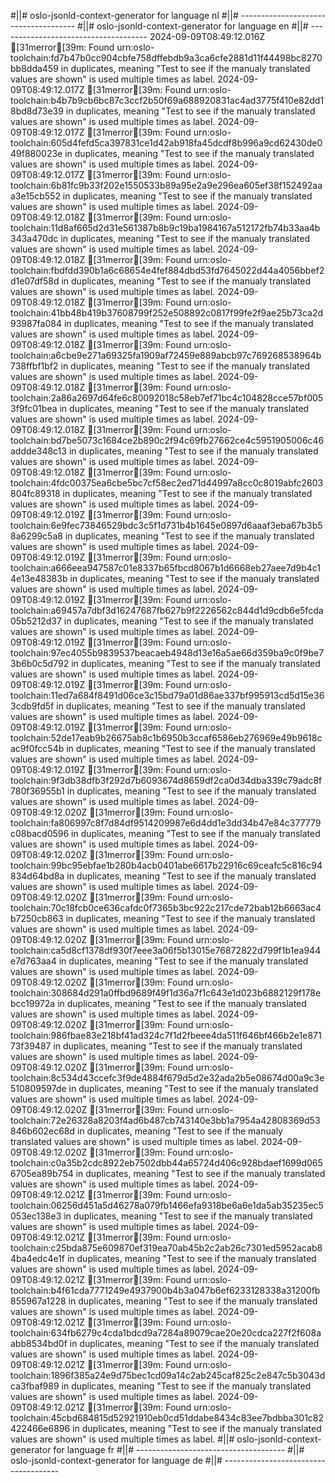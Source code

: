 #||# oslo-jsonld-context-generator for language nl
#||# -------------------------------------
#||# oslo-jsonld-context-generator for language en
#||# -------------------------------------
2024-09-09T08:49:12.016Z [31merror[39m: Found urn:oslo-toolchain:fd7b47b0cc904cbfe758dffebdb9a3ca6cfe2881d11f44498bc8270bb8dda459 in duplicates, meaning "Test to see if the manualy translated values are shown" is used multiple times as label.
2024-09-09T08:49:12.017Z [31merror[39m: Found urn:oslo-toolchain:b4b7b9cb6bc87c3ccf2b50f69a688920831ac4ad3775f410e82dd18bd8d73e39 in duplicates, meaning "Test to see if the manualy translated values are shown" is used multiple times as label.
2024-09-09T08:49:12.017Z [31merror[39m: Found urn:oslo-toolchain:605d4fefd5ca397831ce1d42ab918fa45dcdf8b996a9cd62430de049f880023e in duplicates, meaning "Test to see if the manualy translated values are shown" is used multiple times as label.
2024-09-09T08:49:12.017Z [31merror[39m: Found urn:oslo-toolchain:6b81fc9b33f202e1550533b89a95e2a9e296ea605ef38f152492aaa3e15cb552 in duplicates, meaning "Test to see if the manualy translated values are shown" is used multiple times as label.
2024-09-09T08:49:12.018Z [31merror[39m: Found urn:oslo-toolchain:11d8af665d2d31e561387b8b9c19ba1984167a512172fb74b33aa4b343a470dc in duplicates, meaning "Test to see if the manualy translated values are shown" is used multiple times as label.
2024-09-09T08:49:12.018Z [31merror[39m: Found urn:oslo-toolchain:fbdfdd390b1a6c68654e4fef884dbd53fd7645022d44a4056bbef2d1e07df58d in duplicates, meaning "Test to see if the manualy translated values are shown" is used multiple times as label.
2024-09-09T08:49:12.018Z [31merror[39m: Found urn:oslo-toolchain:41bb48b419b37608799f252e508892c0817f99fe2f9ae25b73ca2d93987fa084 in duplicates, meaning "Test to see if the manualy translated values are shown" is used multiple times as label.
2024-09-09T08:49:12.018Z [31merror[39m: Found urn:oslo-toolchain:a6cbe9e271a69325fa1909af72459e889abcb97c769268538964b738ffbf1bf2 in duplicates, meaning "Test to see if the manualy translated values are shown" is used multiple times as label.
2024-09-09T08:49:12.018Z [31merror[39m: Found urn:oslo-toolchain:2a86a2697d64fe6c80092018c58eb7ef71bc4c104828cce57bf0053f9fc01bea in duplicates, meaning "Test to see if the manualy translated values are shown" is used multiple times as label.
2024-09-09T08:49:12.018Z [31merror[39m: Found urn:oslo-toolchain:bd7be5073c1684ce2b890c2f94c69fb27662ce4c5951905006c46addde348c13 in duplicates, meaning "Test to see if the manualy translated values are shown" is used multiple times as label.
2024-09-09T08:49:12.018Z [31merror[39m: Found urn:oslo-toolchain:4fdc00375ea6cbe5bc7cf58ec2ed71d44997a8cc0c8019abfc2603804fc89318 in duplicates, meaning "Test to see if the manualy translated values are shown" is used multiple times as label.
2024-09-09T08:49:12.019Z [31merror[39m: Found urn:oslo-toolchain:6e9fec73846529bdc3c5f1d731b4b1645e0897d6aaaf3eba67b3b58a6299c5a8 in duplicates, meaning "Test to see if the manualy translated values are shown" is used multiple times as label.
2024-09-09T08:49:12.019Z [31merror[39m: Found urn:oslo-toolchain:a666eea947587c01e8337b65fbcd8067b1d6668eb27aee7d9b4c14e13e48383b in duplicates, meaning "Test to see if the manualy translated values are shown" is used multiple times as label.
2024-09-09T08:49:12.019Z [31merror[39m: Found urn:oslo-toolchain:a69457a7dbf3d16247687fb627b9f2226562c844d1d9cdb6e5fcda05b5212d37 in duplicates, meaning "Test to see if the manualy translated values are shown" is used multiple times as label.
2024-09-09T08:49:12.019Z [31merror[39m: Found urn:oslo-toolchain:97ec4055b9839537beacaeb4948d13e16a5ae66d359ba9c0f9be73b6b0c5d792 in duplicates, meaning "Test to see if the manualy translated values are shown" is used multiple times as label.
2024-09-09T08:49:12.019Z [31merror[39m: Found urn:oslo-toolchain:11ed7a684f8491d06ce3c15bd79a01d86ae337bf995913cd5d15e363cdb9fd5f in duplicates, meaning "Test to see if the manualy translated values are shown" is used multiple times as label.
2024-09-09T08:49:12.019Z [31merror[39m: Found urn:oslo-toolchain:52de17eab9b26675ab8c1b6950b3ccaf6586eb276969e49b9618cac9f0fcc54b in duplicates, meaning "Test to see if the manualy translated values are shown" is used multiple times as label.
2024-09-09T08:49:12.019Z [31merror[39m: Found urn:oslo-toolchain:9f3db38dfb3f292d7b6093674d8659df2ca0d34dba339c79adc8f780f36955b1 in duplicates, meaning "Test to see if the manualy translated values are shown" is used multiple times as label.
2024-09-09T08:49:12.020Z [31merror[39m: Found urn:oslo-toolchain:fa806997c8f7d84df9514209987e6d4dd1e3dd34b47e84c377779c08bacd0596 in duplicates, meaning "Test to see if the manualy translated values are shown" is used multiple times as label.
2024-09-09T08:49:12.020Z [31merror[39m: Found urn:oslo-toolchain:99bc95ebfae1b280b4acb0401abe6617b22916c69ceafc5c816c94834d64bd8a in duplicates, meaning "Test to see if the manualy translated values are shown" is used multiple times as label.
2024-09-09T08:49:12.020Z [31merror[39m: Found urn:oslo-toolchain:70c18fcb0ce636cafdc0f7365b3bc922c217cde72bab12b6663ac4b7250cb863 in duplicates, meaning "Test to see if the manualy translated values are shown" is used multiple times as label.
2024-09-09T08:49:12.020Z [31merror[39m: Found urn:oslo-toolchain:ca5d8cf1378df930f7eee3a06f5b13015e76872822d799f1b1ea944e7d763aa4 in duplicates, meaning "Test to see if the manualy translated values are shown" is used multiple times as label.
2024-09-09T08:49:12.020Z [31merror[39m: Found urn:oslo-toolchain:308684d291a0ffbd9689f49f1d36a7f1c643e1d023b6882129f178ebcc19972a in duplicates, meaning "Test to see if the manualy translated values are shown" is used multiple times as label.
2024-09-09T08:49:12.020Z [31merror[39m: Found urn:oslo-toolchain:986fbae83e218bf41ad324c7f1d2fbeee4da511f646bf466b2e1e87173f39487 in duplicates, meaning "Test to see if the manualy translated values are shown" is used multiple times as label.
2024-09-09T08:49:12.020Z [31merror[39m: Found urn:oslo-toolchain:8c534d43ccefc3f9de4884f679d5d2e32ada2b5e08674d00a9c3e510809597de in duplicates, meaning "Test to see if the manualy translated values are shown" is used multiple times as label.
2024-09-09T08:49:12.020Z [31merror[39m: Found urn:oslo-toolchain:72e26328a8203f4ad6b487cb743140e3bb1a7954a42808369d53846b602ec68d in duplicates, meaning "Test to see if the manualy translated values are shown" is used multiple times as label.
2024-09-09T08:49:12.020Z [31merror[39m: Found urn:oslo-toolchain:c0a35b2cdc8922eb7502dbb44a65724d406c928bdaef1699d0656705ea89b754 in duplicates, meaning "Test to see if the manualy translated values are shown" is used multiple times as label.
2024-09-09T08:49:12.021Z [31merror[39m: Found urn:oslo-toolchain:06256d451a5d46278a079fb1466efa9318be6a6e1da5ab35235ec5053ec138e3 in duplicates, meaning "Test to see if the manualy translated values are shown" is used multiple times as label.
2024-09-09T08:49:12.021Z [31merror[39m: Found urn:oslo-toolchain:c25bda875e609870ef319ea70ab45b2c2ab26c7301ed5952acab84ba4edc4e1f in duplicates, meaning "Test to see if the manualy translated values are shown" is used multiple times as label.
2024-09-09T08:49:12.021Z [31merror[39m: Found urn:oslo-toolchain:b4f61cda7771249e4937900b4b3a047b6ef6233128338a31200fb855967a1228 in duplicates, meaning "Test to see if the manualy translated values are shown" is used multiple times as label.
2024-09-09T08:49:12.021Z [31merror[39m: Found urn:oslo-toolchain:634fb6279c4cda1bdcd9a7284a89079cae20e20cdca227f2f608aabb8534bd0f in duplicates, meaning "Test to see if the manualy translated values are shown" is used multiple times as label.
2024-09-09T08:49:12.021Z [31merror[39m: Found urn:oslo-toolchain:1896f385a24e9d75bec1cd09a14c2ab245caf825c2e847c5b3043dca3fbaf989 in duplicates, meaning "Test to see if the manualy translated values are shown" is used multiple times as label.
2024-09-09T08:49:12.021Z [31merror[39m: Found urn:oslo-toolchain:45cbd684815d52921910eb0cd51ddabe8434c83ee7bdbba301c82422466e6896 in duplicates, meaning "Test to see if the manualy translated values are shown" is used multiple times as label.
#||# oslo-jsonld-context-generator for language fr
#||# -------------------------------------
#||# oslo-jsonld-context-generator for language de
#||# -------------------------------------
